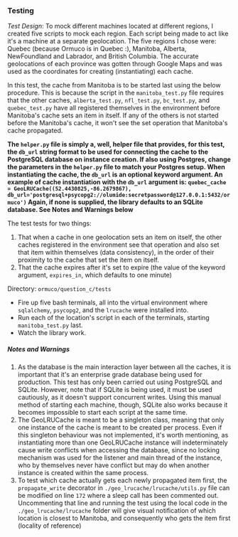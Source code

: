
### Testing ###
*Test Design*: To mock different machines located at different regions, I created five scripts to mock each region. Each script being                    made to act like it's a machine at a separate geolocation. The five regions I chose were: Quebec (because Ormuco is in 
               Quebec :), Manitoba, Alberta, NewFoundland and Labrador, and British Columbia. The accurate geolocations of each province was gotten through Google Maps and was used as the coordinates for creating (instantiating) each cache.

In this test, the cache from Manitoba is to be started last using the below procedure. This is because the script in the `manitoba_test.py` file requires that the other caches, `alberta_test.py`, `nfl_test.py`, `bc_test.py`, and `quebec_test.py` have all registered themselves in the environment before Manitoba's cache sets an item in itself. If any of the others is not started before the Manitoba's cache, it won't see the set operation that Manitoba's cache propagated.

**The `helper.py` file is simply a, well, helper file that provides, for this test, the `db_url` string format to be used for connecting the cache to the PostgreSQL database on instance creation. If also using Postgres, change the parameters in the `helper.py` file to match your Postgres setup. When instantiating the cache, the `db_url` is an optional keyword argument. An example of cache instantiation with the `db_url` argument is:
`quebec_cache = GeoLRUCache((52.4430825,-86.2679867), db_url='postgresql+psycopg2://olumide:secretpassword@127.0.0.1:5432/ormuco')`
Again, if none is supplied, the library defaults to an SQLite database. See Notes and Warnings below**

The test tests for two things:
1. That when a cache in one geolocation sets an item on itself, the other caches registered in the environment see that operation and also set that item within themselves (data consistency), in the order of their proximity to the cache that set the item on itself.
2. That the cache expires after it's set to expire (the value of the keyword argument, `expires_in`, which defaults to one minute)

Directory: `ormuco/question_c/tests`

- Fire up five bash terminals, all into the virtual environment where `sqlalchemy`, `psycopg2`, and the `lrucache` were installed into. 
- Run each of the location's script in each of the terminals, starting `manitoba_test.py` last.
- Watch the library work.

##### Notes and Warnings #####
1. As the database is the main interaction layer between all the caches, it is important that it's an enterprise grade database being used for production. This test has only been carried out using PostgreSQL and SQLite. However, note that if SQLite is being used, it must be used cautiously, as it doesn't support concurrent writes. Using this manual method of starting each machine, though, SQLite also works because it becomes impossible to start each script at the same time.
2. The GeoLRUCache is meant to be a singleton class, meaning that only one instance of the cache is meant to be created per process. Even if this singleton behaviour was not implemented, it's worth mentioning, as instantiating more than one GeoLRUCache instance will indeterminately cause write conflicts when accessing the database, since no locking mechanism was used for the listener and main thread of the instance, who by themselves never have conflict but may do when another instance is created within the same process.
3. To test which cache actually gets each newly propagated item first, the `propagate_write` decorator in `./geo_lrucache/lrucache/utils.py` file can be modified on line `172` where a sleep call has been commented out. Uncommenting that line and running the test using the local code in the `./geo_lrucache/lrucache` folder will give visual notification of which location is closest to Manitoba, and consequently who gets the item first (locality of reference)
